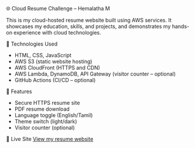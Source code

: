 🌐 Cloud Resume Challenge – Hemalatha M

This is my cloud-hosted resume website built using AWS services. It showcases my education, skills, and projects, and demonstrates my hands-on experience with cloud technologies.

🔧 Technologies Used
- HTML, CSS, JavaScript
- AWS S3 (static website hosting)
- AWS CloudFront (HTTPS and CDN)
- AWS Lambda, DynamoDB, API Gateway (visitor counter – optional)
- GitHub Actions (CI/CD – optional)

📄 Features
- Secure HTTPS resume site
- PDF resume download
- Language toggle (English/Tamil)
- Theme switch (light/dark)
- Visitor counter (optional)

🔗 Live Site
[View my resume website](https://d123abcxyz.cloudfront.net)

